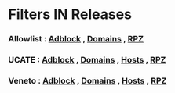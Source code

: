# Filters IN Releases
### Allowlist  : [Adblock](https://github.com/minoplhy/filters/releases/download/latest/Allowlist_adblock.txt) , [Domains](https://github.com/minoplhy/filters/releases/download/latest/Allowlist_domains.txt) , [RPZ](https://github.com/minoplhy/filters/releases/download/latest/Allowlist_rpz.txt)

### UCATE : [Adblock](https://github.com/minoplhy/filters/releases/download/latest/ucate_adblock.txt) , [Domains](https://github.com/minoplhy/filters/releases/download/latest/ucate_domains.txt) , [Hosts](https://github.com/minoplhy/filters/releases/download/latest/ucate_hosts.txt) , [RPZ](https://github.com/minoplhy/filters/releases/download/latest/ucate_rpz.txt)

### Veneto : [Adblock](https://github.com/minoplhy/filters/releases/download/latest/Veneto_adblock.txt) , [Domains](https://github.com/minoplhy/filters/releases/download/latest/Veneto_domains.txt) , [Hosts](https://github.com/minoplhy/filters/releases/download/latest/Veneto_hosts.txt) , [RPZ](https://github.com/minoplhy/filters/releases/download/latest/Veneto_rpz.txt)
